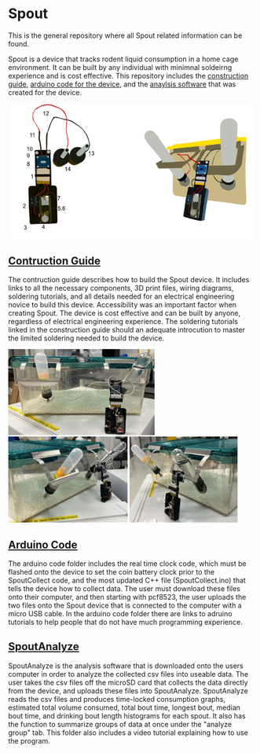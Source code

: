 # Spout
This is the general repository where all Spout related information can be found. 

Spout is a device that tracks rodent liquid consumption in a home cage environment. It can be built by any individual with minimnal soldeirng experience and is cost effective. This repository includes the [construction guide](https://github.com/eb-margolis-neuroscience-lab/Spout/tree/main/Spout_Construction_Guide), [arduino code for the device](https://github.com/eb-margolis-neuroscience-lab/Spout/tree/main/arduino%20code), and the [anaylsis software](https://github.com/eb-margolis-neuroscience-lab/Spout/tree/main/SpoutAnalyze) that was created for the device. 

<img src="./images/lickometer_finished_pic.png" alt="drawing" width="500"/>

## [Contruction Guide](https://github.com/eb-margolis-neuroscience-lab/Spout/tree/main/Spout_Construction_Guide)

The contruction guide describes how to build the Spout device. It includes links to all the necessary components, 3D print files, wiring diagrams, soldering tutorials, and all details needed for an electrical engineering novice to build this device. Accessibility was an important factor when creating Spout. The device is cost effective and can be built by anyone, regardless of electrical engineering experience. The soldering tutorials linked in the construction guide should an adequate introcution to master the limited soldering needed to build the device. 

<img src="./images/large cage front.jpg" alt="drawing" height="175"/> <img src="./images/Large cage side angle.jpg" alt="drawing" height="175"/> <img src="./images/large cage side angle 2.jpg" alt="drawing" height="175"/>

## [Arduino Code](https://github.com/eb-margolis-neuroscience-lab/Spout/tree/main/arduino%20code)

The arduino code folder includes the real time clock code, which must be flashed onto the device to set the coin battery clock prior to the SpoutCollect code, and the most updated C++ file (SpoutCollect.ino) that tells the device how to collect data. The user must download these files onto their computer, and then starting with pcf8523, the user uploads the two files onto the Spout device that is connected to the computer with a micro USB cable. In the arduino code folder there are links to adruino tutorials to help people that do not have much programming experience. 

## [SpoutAnalyze](https://github.com/eb-margolis-neuroscience-lab/Spout/tree/main/SpoutAnalyze)

SpoutAnalyze is the analysis software that is downloaded onto the users computer in order to analyze the collected csv files into useable data. The user takes the csv files off the microSD card that collects the data directly from the device, and uploads these files into SpoutAnalyze. SpoutAnalyze reads the csv files and produces time-locked consumption graphs, estimated total volume consumed, total bout time,  longest bout, median bout time, and drinking bout length histograms for each spout. It also has the function to summarize groups of data at once under the "analyze group" tab. This folder also includes a video tutorial explaining how to use the program. 
